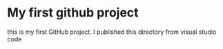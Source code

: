 # My first github project
this is my first GitHub project. I published this directory from visual studio code
